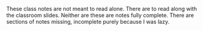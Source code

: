 These class notes are not meant to read alone. There are to read along with the classroom slides. Neither are these are notes fully complete. There are sections of notes missing, incomplete purely because I was lazy. 
